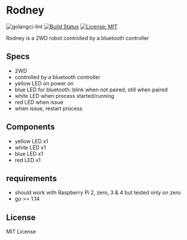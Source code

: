 # Rodney

![golangci-lint](https://github.com/bbayszczak/rodney/workflows/golangci-lint/badge.svg)
[![Build Status](https://travis-ci.com/bbayszczak/rodney.svg?token=AWkyENePdvxphuA78oxv&branch=main)](https://travis-ci.com/bbayszczak/rodney)
[![License: MIT](https://img.shields.io/badge/License-MIT-yellow.svg)](https://opensource.org/licenses/MIT)

Rodney is a 2WD robot controlled by a bluetooth controller

## Specs

  - 2WD
  - controlled by a bluetooth controller
  - yellow LED on power on
  - blue LED for bluetooth: blink when not paired, still when paired
  - white LED when process started/running
  - red LED when issue
  - when issue, restart process

## Components

  - yellow LED x1
  - white LED x1
  - blue LED x1
  - red LED x1

## requirements

  - should work with Raspberry Pi 2, zero, 3 & 4 but tested only on zero
  - go >= 1.14

## License

MIT License
